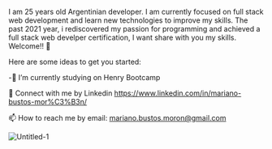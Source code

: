 I am 25 years old Argentinian developer. I am currently focused on full stack web development and learn new technologies to improve my skills. The past 2021 year, i rediscovered my passion for programming and achieved a full stack web develper certification, I want share with you my skills. Welcome!! 👋



Here are some ideas to get you started:

-🔭 I’m currently studying on Henry Bootcamp

📝 Connect with me by Linkedin https://www.linkedin.com/in/mariano-bustos-mor%C3%B3n/

📫 How to reach me by email: mariano.bustos.moron@gmail.com


![Untitled-1](https://user-images.githubusercontent.com/82419458/163907642-80af595a-ff0f-4fd6-8eaa-f37d6397a4b1.png)
